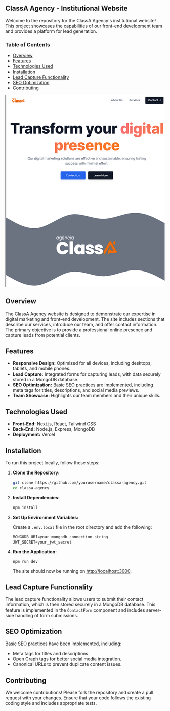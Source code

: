 ## ClassA Agency - Institutional Website

Welcome to the repository for the ClassA Agency's institutional website! This project showcases the capabilities of our front-end development team and provides a platform for lead generation.

### Table of Contents

- [Overview](#overview)
- [Features](#features)
- [Technologies Used](#technologies-used)
- [Installation](#installation)
- [Lead Capture Functionality](#lead-capture-functionality)
- [SEO Optimization](#seo-optimization)
- [Contributing](#contributing)

![alt text](image.png)

## Overview

The ClassA Agency website is designed to demonstrate our expertise in digital marketing and front-end development. The site includes sections that describe our services, introduce our team, and offer contact information. The primary objective is to provide a professional online presence and capture leads from potential clients.

## Features

- **Responsive Design:** Optimized for all devices, including desktops, tablets, and mobile phones.
- **Lead Capture:** Integrated forms for capturing leads, with data securely stored in a MongoDB database.
- **SEO Optimization:** Basic SEO practices are implemented, including meta tags for titles, descriptions, and social media previews.
- **Team Showcase:** Highlights our team members and their unique skills.

## Technologies Used

- **Front-End:** Next.js, React, Tailwind CSS
- **Back-End:** Node.js, Express, MongoDB
- **Deployment:** Vercel

## Installation

To run this project locally, follow these steps:

1. **Clone the Repository:**

   ```bash
   git clone https://github.com/yourusername/classa-agency.git
   cd classa-agency
   ```

2. **Install Dependencies:**

   ```bash
   npm install
   ```

3. **Set Up Environment Variables:**

   Create a `.env.local` file in the root directory and add the following:

   ```
   MONGODB_URI=your_mongodb_connection_string
   JWT_SECRET=your_jwt_secret
   ```

4. **Run the Application:**

   ```bash
   npm run dev
   ```

   The site should now be running on [http://localhost:3000](http://localhost:3000).


## Lead Capture Functionality

The lead capture functionality allows users to submit their contact information, which is then stored securely in a MongoDB database. This feature is implemented in the `ContactForm` component and includes server-side handling of form submissions.

## SEO Optimization

Basic SEO practices have been implemented, including:

- Meta tags for titles and descriptions.
- Open Graph tags for better social media integration.
- Canonical URLs to prevent duplicate content issues.

## Contributing

We welcome contributions! Please fork the repository and create a pull request with your changes. Ensure that your code follows the existing coding style and includes appropriate tests.

